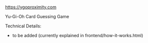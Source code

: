 https://ygoproximity.com

Yu-Gi-Oh Card Guessing Game

Technical Details:
  - to be added (currently explained in frontend/how-it-works.html)
